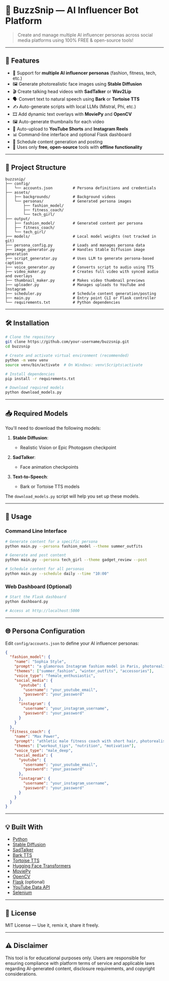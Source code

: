 # 🤖 BuzzSnip — AI Influencer Bot Platform

> Create and manage multiple AI influencer personas across social media platforms using 100% FREE & open-source tools!

---

## 🚀 Features

- 👥 Support for **multiple AI influencer personas** (fashion, fitness, tech, etc.)
- 🖼️ Generate photorealistic face images using **Stable Diffusion**
- 🎬 Create talking head videos with **SadTalker** or **Wav2Lip**
- 🗣️ Convert text to natural speech using **Bark** or **Tortoise TTS**
- ✍️ Auto-generate scripts with local LLMs (Mistral, Phi, etc.)
- 🎞️ Add dynamic text overlays with **MoviePy** and **OpenCV**
- 🖼️ Auto-generate thumbnails for each video
- 📱 Auto-upload to **YouTube Shorts** and **Instagram Reels**
- 📊 Command-line interface and optional Flask dashboard
- 📅 Schedule content generation and posting
- 💸 Uses only **free**, **open-source** tools with **offline functionality**

---

## 📁 Project Structure

```
buzzsnip/
├── config/
│   └── accounts.json         # Persona definitions and credentials
├── assets/
│   ├── backgrounds/          # Background videos
│   └── personas/             # Generated persona images
│       ├── fashion_model/
│       ├── fitness_coach/
│       └── tech_girl/
├── output/
│   ├── fashion_model/        # Generated content per persona
│   ├── fitness_coach/
│   └── tech_girl/
├── models/                   # Local model weights (not tracked in git)
├── persona_config.py         # Loads and manages persona data
├── image_generator.py        # Handles Stable Diffusion image generation
├── script_generator.py       # Uses LLM to generate persona-based captions
├── voice_generator.py        # Converts script to audio using TTS
├── video_maker.py            # Creates full video with synced audio and overlays
├── thumbnail_maker.py        # Makes video thumbnail previews
├── uploader.py               # Manages uploads to YouTube and Instagram
├── scheduler.py              # Schedule content generation/posting
├── main.py                   # Entry point CLI or Flask controller
└── requirements.txt          # Python dependencies
```

---

## 🛠️ Installation

```bash
# Clone the repository
git clone https://github.com/your-username/buzzsnip.git
cd buzzsnip

# Create and activate virtual environment (recommended)
python -m venv venv
source venv/bin/activate  # On Windows: venv\Scripts\activate

# Install dependencies
pip install -r requirements.txt

# Download required models
python download_models.py
```

---

## 📥 Required Models

You'll need to download the following models:

1. **Stable Diffusion**:
   - Realistic Vision or Epic Photogasm checkpoint

2. **SadTalker**:
   - Face animation checkpoints

3. **Text-to-Speech**:
   - Bark or Tortoise TTS models

The `download_models.py` script will help you set up these models.

---

## 🧪 Usage

### Command Line Interface

```bash
# Generate content for a specific persona
python main.py --persona fashion_model --theme summer_outfits

# Generate and post content
python main.py --persona tech_girl --theme gadget_review --post

# Schedule content for all personas
python main.py --schedule daily --time "10:00"
```

### Web Dashboard (Optional)

```bash
# Start the Flask dashboard
python dashboard.py

# Access at http://localhost:5000
```

---

## 🌐 Persona Configuration

Edit `config/accounts.json` to define your AI influencer personas:

```json
{
  "fashion_model": {
    "name": "Sophia Style",
    "prompt": "a glamorous Instagram fashion model in Paris, photorealistic, 8k",
    "themes": ["summer_fashion", "winter_outfits", "accessories"],
    "voice_type": "female_enthusiastic",
    "social_media": {
      "youtube": {
        "username": "your_youtube_email",
        "password": "your_password"
      },
      "instagram": {
        "username": "your_instagram_username",
        "password": "your_password"
      }
    }
  },
  "fitness_coach": {
    "name": "Max Power",
    "prompt": "athletic male fitness coach with short hair, photorealistic, 8k",
    "themes": ["workout_tips", "nutrition", "motivation"],
    "voice_type": "male_deep",
    "social_media": {
      "youtube": {
        "username": "your_youtube_email",
        "password": "your_password"
      },
      "instagram": {
        "username": "your_instagram_username",
        "password": "your_password"
      }
    }
  }
}
```

---

## 💡 Built With

* [Python](https://www.python.org/)
* [Stable Diffusion](https://github.com/CompVis/stable-diffusion)
* [SadTalker](https://github.com/OpenTalker/SadTalker)
* [Bark TTS](https://github.com/suno-ai/bark)
* [Tortoise TTS](https://github.com/neonbjb/tortoise-tts)
* [Hugging Face Transformers](https://huggingface.co/transformers/)
* [MoviePy](https://zulko.github.io/moviepy/)
* [OpenCV](https://opencv.org/)
* [Flask](https://flask.palletsprojects.com/) (optional)
* [YouTube Data API](https://developers.google.com/youtube/v3)
* [Selenium](https://www.selenium.dev/)

---

## 📜 License

MIT License — Use it, remix it, share it freely.

---

## ⚠️ Disclaimer

This tool is for educational purposes only. Users are responsible for ensuring compliance with platform terms of service and applicable laws regarding AI-generated content, disclosure requirements, and copyright considerations.